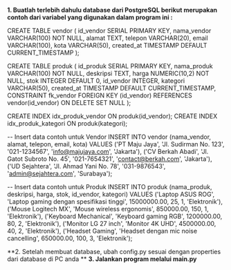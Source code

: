 **1. Buatlah terlebih dahulu database dari PostgreSQL berikut merupakan contoh dari variabel yang digunakan dalam program ini :**

CREATE TABLE vendor (
    id_vendor SERIAL PRIMARY KEY,
    nama_vendor VARCHAR(100) NOT NULL,
    alamat TEXT,
    telepon VARCHAR(20),
    email VARCHAR(100),
    kota VARCHAR(50),
    created_at TIMESTAMP DEFAULT CURRENT_TIMESTAMP
);

CREATE TABLE produk (
    id_produk SERIAL PRIMARY KEY,
    nama_produk VARCHAR(100) NOT NULL,
    deskripsi TEXT,
    harga NUMERIC(10,2) NOT NULL,
    stok INTEGER DEFAULT 0,
    id_vendor INTEGER,
    kategori VARCHAR(50),
    created_at TIMESTAMP DEFAULT CURRENT_TIMESTAMP,
    CONSTRAINT fk_vendor 
        FOREIGN KEY (id_vendor) 
        REFERENCES vendor(id_vendor) 
        ON DELETE SET NULL
);


CREATE INDEX idx_produk_vendor ON produk(id_vendor);
CREATE INDEX idx_produk_kategori ON produk(kategori);

-- Insert data contoh untuk Vendor
INSERT INTO vendor (nama_vendor, alamat, telepon, email, kota) VALUES
('PT Maju Jaya', 'Jl. Sudirman No. 123', '021-1234567', 'info@majujaya.com', 'Jakarta'),
('CV Berkah Abadi', 'Jl. Gatot Subroto No. 45', '021-7654321', 'contact@berkah.com', 'Jakarta'),
('UD Sejahtera', 'Jl. Ahmad Yani No. 78', '031-9876543', 'admin@sejahtera.com', 'Surabaya');

-- Insert data contoh untuk Produk
INSERT INTO produk (nama_produk, deskripsi, harga, stok, id_vendor, kategori) VALUES
('Laptop ASUS ROG', 'Laptop gaming dengan spesifikasi tinggi', 15000000.00, 25, 1, 'Elektronik'),
('Mouse Logitech MX', 'Mouse wireless ergonomis', 850000.00, 150, 1, 'Elektronik'),
('Keyboard Mechanical', 'Keyboard gaming RGB', 1200000.00, 80, 2, 'Elektronik'),
('Monitor LG 27 inch', 'Monitor 4K UHD', 4500000.00, 40, 2, 'Elektronik'),
('Headset Gaming', 'Headset dengan mic noise cancelling', 650000.00, 100, 3, 'Elektronik');

**2. Setelah membuat database, ubah config.py sesuai dengan properties dari database di PC anda **
**3. Jalankan program melalui main.py**
